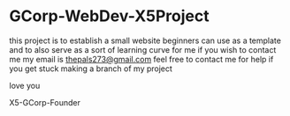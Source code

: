 # GCorp-WebDev-X5Project
this project is to establish a small website beginners can use as a template and to also serve as a sort of learning curve for me
if you wish to contact me my email is thepals273@gmail.com feel free to contact me for help if you get stuck making a branch of my project

love you

X5-GCorp-Founder
